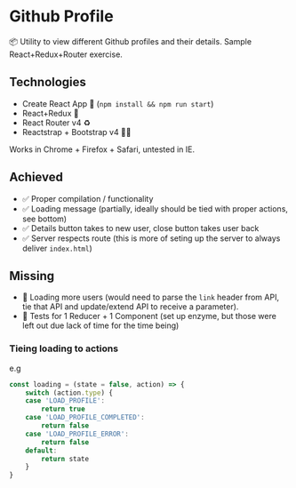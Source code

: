 # Github Profile

📦   Utility to view different Github profiles and their details. Sample React+Redux+Router exercise.

## Technologies

* Create React App 🚀 (`npm install && npm run start`)
* React+Redux 💮
* React Router v4 ♻️
* Reactstrap + Bootstrap v4 💅🏻

Works in Chrome + Firefox + Safari, untested in IE.

## Achieved

* ✅   Proper compilation / functionality
* ✅   Loading message (partially, ideally should be tied with proper actions, see bottom)
* ✅   Details button takes to new user, close button takes user back
* ✅   Server respects route (this is more of seting up the server to always deliver `index.html`)

## Missing

* 🔴   Loading more users (would need to parse the `link` header from API,
tie that API and update/extend API to receive a parameter).
* 🔴   Tests for 1 Reducer + 1 Component (set up enzyme, but those were
left out due lack of time for the time being)

### Tieing loading to actions
e.g
```javascript
const loading = (state = false, action) => {
	switch (action.type) {
	case 'LOAD_PROFILE':
		return true
	case 'LOAD_PROFILE_COMPLETED':
		return false
	case 'LOAD_PROFILE_ERROR':
		return false
	default:
		return state
	}
}
```